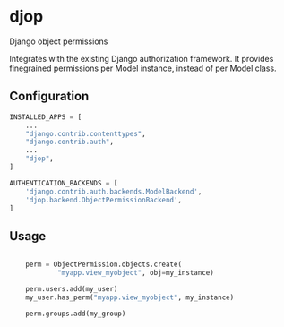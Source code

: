 # djop

Django object permissions

Integrates with the existing Django authorization framework. It provides 
finegrained permissions per Model instance, instead of per Model class.

## Configuration

```Python
INSTALLED_APPS = [
    ...
    "django.contrib.contenttypes",
    "django.contrib.auth",
    ...
    "djop",
]

AUTHENTICATION_BACKENDS = [
    'django.contrib.auth.backends.ModelBackend',
    'djop.backend.ObjectPermissionBackend',
]

```

## Usage
```python

    perm = ObjectPermission.objects.create(
            "myapp.view_myobject", obj=my_instance)

    perm.users.add(my_user)
    my_user.has_perm("myapp.view_myobject", my_instance)

    perm.groups.add(my_group)


```
